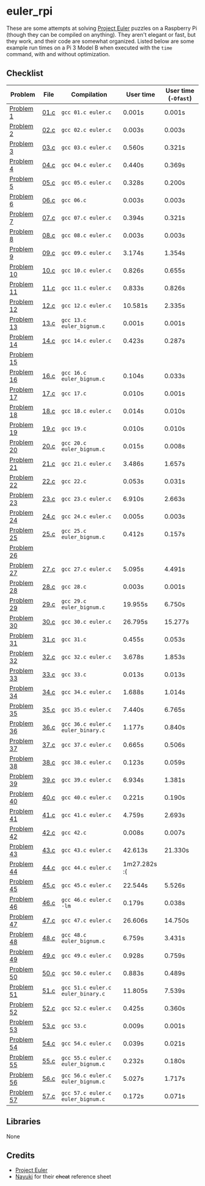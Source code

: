 # euler_rpi
These are some attempts at solving [Project Euler](https://projecteuler.net) puzzles on a Raspberry Pi (though they can be compiled on anything). They aren't elegant or fast, but they work, and their code are somewhat organized. Listed below are some example run times on a Pi 3 Model B when executed with the `time` command, with and without optimization.

## Checklist

Problem | File | Compilation | User time | User time (`-Ofast`)
--------| ---- | ----------- | --------- | --------------------
[Problem 1](https://projecteuler.net/problem=1) | [01.c](https://github.com/serope/euler_rpi/blob/master/src/01.c) | `gcc 01.c euler.c` | 0.001s | 0.001s
[Problem 2](https://projecteuler.net/problem=2) | [02.c](https://github.com/serope/euler_rpi/blob/master/src/02.c) | `gcc 02.c euler.c` | 0.003s | 0.003s
[Problem 3](https://projecteuler.net/problem=3) | [03.c](https://github.com/serope/euler_rpi/blob/master/src/03.c) | `gcc 03.c euler.c` | 0.560s | 0.321s
[Problem 4](https://projecteuler.net/problem=4) | [04.c](https://github.com/serope/euler_rpi/blob/master/src/04.c) | `gcc 04.c euler.c` | 0.440s | 0.369s
[Problem 5](https://projecteuler.net/problem=5) | [05.c](https://github.com/serope/euler_rpi/blob/master/src/05.c) | `gcc 05.c euler.c` | 0.328s | 0.200s
[Problem 6](https://projecteuler.net/problem=6) | [06.c](https://github.com/serope/euler_rpi/blob/master/src/06.c) | `gcc 06.c` | 0.003s | 0.003s
[Problem 7](https://projecteuler.net/problem=7) | [07.c](https://github.com/serope/euler_rpi/blob/master/src/07.c) | `gcc 07.c euler.c` | 0.394s | 0.321s
[Problem 8](https://projecteuler.net/problem=8) | [08.c](https://github.com/serope/euler_rpi/blob/master/src/08.c) | `gcc 08.c euler.c` | 0.003s | 0.003s
[Problem 9](https://projecteuler.net/problem=9) | [09.c](https://github.com/serope/euler_rpi/blob/master/src/09.c) | `gcc 09.c euler.c` | 3.174s | 1.354s
[Problem 10](https://projecteuler.net/problem=10) | [10.c](https://github.com/serope/euler_rpi/blob/master/src/10.c) | `gcc 10.c euler.c` | 0.826s | 0.655s
[Problem 11](https://projecteuler.net/problem=11) | [11.c](https://github.com/serope/euler_rpi/blob/master/src/11.c) | `gcc 11.c euler.c` | 0.833s | 0.826s
[Problem 12](https://projecteuler.net/problem=12) | [12.c](https://github.com/serope/euler_rpi/blob/master/src/12.c) | `gcc 12.c euler.c` | 10.581s | 2.335s
[Problem 13](https://projecteuler.net/problem=13) | [13.c](https://github.com/serope/euler_rpi/blob/master/src/13.c) | `gcc 13.c euler_bignum.c` | 0.001s | 0.001s
[Problem 14](https://projecteuler.net/problem=14) | [14.c](https://github.com/serope/euler_rpi/blob/master/src/14.c) | `gcc 14.c euler.c` | 0.423s | 0.287s
[Problem 15](https://projecteuler.net/problem=15) | | | |
[Problem 16](https://projecteuler.net/problem=16) | [16.c](https://github.com/serope/euler_rpi/blob/master/src/16.c) | `gcc 16.c euler_bignum.c` | 0.104s | 0.033s
[Problem 17](https://projecteuler.net/problem=17) | [17.c](https://github.com/serope/euler_rpi/blob/master/src/17.c) | `gcc 17.c` | 0.010s | 0.001s
[Problem 18](https://projecteuler.net/problem=18) | [18.c](https://github.com/serope/euler_rpi/blob/master/src/18.c) | `gcc 18.c euler.c` | 0.014s | 0.010s
[Problem 19](https://projecteuler.net/problem=19) | [19.c](https://github.com/serope/euler_rpi/blob/master/src/19.c) | `gcc 19.c` | 0.010s | 0.010s
[Problem 20](https://projecteuler.net/problem=20) | [20.c](https://github.com/serope/euler_rpi/blob/master/src/20.c) | `gcc 20.c euler_bignum.c` | 0.015s | 0.008s
[Problem 21](https://projecteuler.net/problem=21) | [21.c](https://github.com/serope/euler_rpi/blob/master/src/21.c) | `gcc 21.c euler.c` | 3.486s | 1.657s
[Problem 22](https://projecteuler.net/problem=22) | [22.c](https://github.com/serope/euler_rpi/blob/master/src/22.c) | `gcc 22.c` | 0.053s | 0.031s
[Problem 23](https://projecteuler.net/problem=23) | [23.c](https://github.com/serope/euler_rpi/blob/master/src/23.c) | `gcc 23.c euler.c` | 6.910s | 2.663s
[Problem 24](https://projecteuler.net/problem=24) | [24.c](https://github.com/serope/euler_rpi/blob/master/src/24.c) | `gcc 24.c euler.c` | 0.005s | 0.003s
[Problem 25](https://projecteuler.net/problem=25) | [25.c](https://github.com/serope/euler_rpi/blob/master/src/25.c) | `gcc 25.c euler_bignum.c` | 0.412s | 0.157s
[Problem 26](https://projecteuler.net/problem=26) | | | |
[Problem 27](https://projecteuler.net/problem=27) | [27.c](https://github.com/serope/euler_rpi/blob/master/src/27.c) | `gcc 27.c euler.c` | 5.095s | 4.491s
[Problem 28](https://projecteuler.net/problem=28) | [28.c](https://github.com/serope/euler_rpi/blob/master/src/28.c) | `gcc 28.c` | 0.003s | 0.001s
[Problem 29](https://projecteuler.net/problem=29) | [29.c](https://github.com/serope/euler_rpi/blob/master/src/29.c) | `gcc 29.c euler_bignum.c` | 19.955s | 6.750s
[Problem 30](https://projecteuler.net/problem=30) | [30.c](https://github.com/serope/euler_rpi/blob/master/src/30.c) | `gcc 30.c euler.c` | 26.795s | 15.277s
[Problem 31](https://projecteuler.net/problem=31) | [31.c](https://github.com/serope/euler_rpi/blob/master/src/31.c) | `gcc 31.c` | 0.455s | 0.053s
[Problem 32](https://projecteuler.net/problem=32) | [32.c](https://github.com/serope/euler_rpi/blob/master/src/32.c) | `gcc 32.c euler.c` | 3.678s | 1.853s
[Problem 33](https://projecteuler.net/problem=33) | [33.c](https://github.com/serope/euler_rpi/blob/master/src/33.c) | `gcc 33.c` | 0.013s | 0.013s
[Problem 34](https://projecteuler.net/problem=34) | [34.c](https://github.com/serope/euler_rpi/blob/master/src/34.c) | `gcc 34.c euler.c` | 1.688s | 1.014s
[Problem 35](https://projecteuler.net/problem=35) | [35.c](https://github.com/serope/euler_rpi/blob/master/src/35.c) | `gcc 35.c euler.c` | 7.440s | 6.765s
[Problem 36](https://projecteuler.net/problem=36) | [36.c](https://github.com/serope/euler_rpi/blob/master/src/36.c) | `gcc 36.c euler.c euler_binary.c` | 1.177s | 0.840s
[Problem 37](https://projecteuler.net/problem=37) | [37.c](https://github.com/serope/euler_rpi/blob/master/src/37.c) | `gcc 37.c euler.c` | 0.665s | 0.506s
[Problem 38](https://projecteuler.net/problem=38) | [38.c](https://github.com/serope/euler_rpi/blob/master/src/38.c) | `gcc 38.c euler.c` | 0.123s | 0.059s
[Problem 39](https://projecteuler.net/problem=39) | [39.c](https://github.com/serope/euler_rpi/blob/master/src/39.c) | `gcc 39.c euler.c` | 6.934s | 1.381s
[Problem 40](https://projecteuler.net/problem=40) | [40.c](https://github.com/serope/euler_rpi/blob/master/src/40.c) | `gcc 40.c euler.c` | 0.221s | 0.190s
[Problem 41](https://projecteuler.net/problem=41) | [41.c](https://github.com/serope/euler_rpi/blob/master/src/41.c) | `gcc 41.c euler.c` | 4.759s | 2.693s
[Problem 42](https://projecteuler.net/problem=42) | [42.c](https://github.com/serope/euler_rpi/blob/master/src/42.c) | `gcc 42.c` | 0.008s | 0.007s
[Problem 43](https://projecteuler.net/problem=43) | [43.c](https://github.com/serope/euler_rpi/blob/master/src/43.c) | `gcc 43.c euler.c` | 42.613s | 21.330s
[Problem 44](https://projecteuler.net/problem=44) | [44.c](https://github.com/serope/euler_rpi/blob/master/src/44.c) | `gcc 44.c euler.c` | 1m27.282s :( |
[Problem 45](https://projecteuler.net/problem=45) | [45.c](https://github.com/serope/euler_rpi/blob/master/src/45.c) | `gcc 45.c euler.c` | 22.544s | 5.526s
[Problem 46](https://projecteuler.net/problem=46) | [46.c](https://github.com/serope/euler_rpi/blob/master/src/46.c) | `gcc 46.c euler.c -lm` | 0.179s | 0.038s
[Problem 47](https://projecteuler.net/problem=47) | [47.c](https://github.com/serope/euler_rpi/blob/master/src/47.c) | `gcc 47.c euler.c` | 26.606s | 14.750s
[Problem 48](https://projecteuler.net/problem=48) | [48.c](https://github.com/serope/euler_rpi/blob/master/src/48.c) | `gcc 48.c euler_bignum.c` | 6.759s | 3.431s
[Problem 49](https://projecteuler.net/problem=49) | [49.c](https://github.com/serope/euler_rpi/blob/master/src/49.c) | `gcc 49.c euler.c` | 0.928s | 0.759s
[Problem 50](https://projecteuler.net/problem=50) | [50.c](https://github.com/serope/euler_rpi/blob/master/src/50.c) | `gcc 50.c euler.c` | 0.883s | 0.489s
[Problem 51](https://projecteuler.net/problem=51) | [51.c](https://github.com/serope/euler_rpi/blob/master/src/51.c) | `gcc 51.c euler.c euler_binary.c` | 11.805s | 7.539s
[Problem 52](https://projecteuler.net/problem=52) | [52.c](https://github.com/serope/euler_rpi/blob/master/src/52.c) | `gcc 52.c euler.c` | 0.425s | 0.360s
[Problem 53](https://projecteuler.net/problem=53) | [53.c](https://github.com/serope/euler_rpi/blob/master/src/53.c) | `gcc 53.c` | 0.009s | 0.001s
[Problem 54](https://projecteuler.net/problem=54) | [54.c](https://github.com/serope/euler_rpi/blob/master/src/54.c) | `gcc 54.c euler.c` | 0.039s | 0.021s
[Problem 55](https://projecteuler.net/problem=55) | [55.c](https://github.com/serope/euler_rpi/blob/master/src/55.c) | `gcc 55.c euler.c euler_bignum.c` | 0.232s | 0.180s
[Problem 56](https://projecteuler.net/problem=56) | [56.c](https://github.com/serope/euler_rpi/blob/master/src/56.c) | `gcc 56.c euler.c euler_bignum.c` | 5.027s | 1.717s
[Problem 57](https://projecteuler.net/problem=57) | [57.c](https://github.com/serope/euler_rpi/blob/master/src/57.c) | `gcc 57.c euler.c euler_bignum.c` | 0.172s | 0.071s

## Libraries
None

## Credits
* [Project Euler](https://projecteuler.net)
* [Nayuki](https://github.com/nayuki/Project-Euler-solutions/blob/master/src/Answers.txt) for their ~~cheat~~ reference sheet
